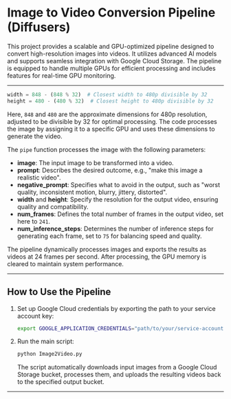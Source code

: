 # Image to Video Conversion Pipeline (Diffusers)

This project provides a scalable and GPU-optimized pipeline designed to convert high-resolution images into videos. It utilizes advanced AI models and supports seamless integration with Google Cloud Storage. The pipeline is equipped to handle multiple GPUs for efficient processing and includes features for real-time GPU monitoring.

---

```python
width = 848 - (848 % 32)  # Closest width to 480p divisible by 32
height = 480 - (480 % 32)  # Closest height to 480p divisible by 32
```

Here, `848` and `480` are the approximate dimensions for 480p resolution, adjusted to be divisible by 32 for optimal processing. The code processes the image by assigning it to a specific GPU and uses these dimensions to generate the video.

The `pipe` function processes the image with the following parameters:
- **image**: The input image to be transformed into a video.
- **prompt**: Describes the desired outcome, e.g., "make this image a realistic video".
- **negative_prompt**: Specifies what to avoid in the output, such as "worst quality, inconsistent motion, blurry, jittery, distorted".
- **width** and **height**: Specify the resolution for the output video, ensuring quality and compatibility.
- **num_frames**: Defines the total number of frames in the output video, set here to `241`.
- **num_inference_steps**: Determines the number of inference steps for generating each frame, set to `75` for balancing speed and quality.

The pipeline dynamically processes images and exports the results as videos at 24 frames per second. After processing, the GPU memory is cleared to maintain system performance.

---

## How to Use the Pipeline

1. Set up Google Cloud credentials by exporting the path to your service account key:
   ```bash
   export GOOGLE_APPLICATION_CREDENTIALS="path/to/your/service-account-key.json"
   ```
2. Run the main script:
   ```bash
   python Image2Video.py
   ```
   The script automatically downloads input images from a Google Cloud Storage bucket, processes them, and uploads the resulting videos back to the specified output bucket.

---
